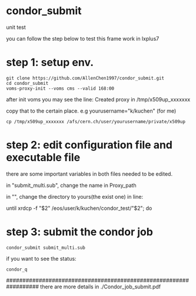 # condor_submit
unit test

you can follow the step below to test this frame work in lxplus7

# step 1: setup env.
	git clone https://github.com/AllenChen1997/condor_submit.git
	cd condor_submit
	voms-proxy-init --voms cms --valid 168:00
	
after init voms you may see the line: Created proxy in /tmp/x509up_xxxxxxx

copy that to the certain place. e.g yourusername="k/kuchen" (for me)

	cp /tmp/x509up_xxxxxxx /afs/cern.ch/user/yourusername/private/x509up
	
# step 2: edit configuration file and executable file
there are some important variables in both files needed to be edited.

in "submit_multi.sub", change the name in Proxy_path

in "", change the directory to yours(the exist one) in line:

until xrdcp -f "$2" /eos/user/k/kuchen/condor_test/"$2"; do

# step 3: submit the condor job

	condor_submit submit_multi.sub
	
if you want to see the status:

	condor_q
	
##################################################################
there are more details in ./Condor_job_submit.pdf